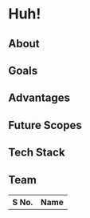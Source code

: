 # Huh!

## About

## Goals

## Advantages 

## Future Scopes

## Tech Stack

## Team
<table>
<tr>
<th>S No.</th><th>Name</th>
</tr>
</table>